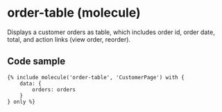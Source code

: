 # order-table (molecule)

Displays a customer orders as table, which includes order id, order date, total, and action links (view order, reorder).

## Code sample

```
{% include molecule('order-table', 'CustomerPage') with {
    data: {
        orders: orders
    }
} only %}
```
